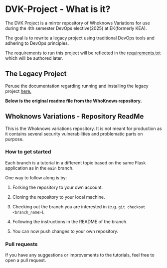 # DVK-Project - What is it?
The DVK Project is a mirror repository of Whoknows Variations for use during the 4th semester DevOps elective(2025) at EK(formerly KEA). 

The goal is to rewrite a legacy project using traditional DevOps tools and adhering to DevOps principles.


The requirements to run this project will be reflected in the [requirements.txt](path/to/requirements.txt) which will be authored later.

## The Legacy Project
Peruse the documentation regarding running and installing the legacy project [here.](documentation\legacy_codebase\README.md)


**Below is the original readme file from the WhoKnows repository.**
## Whoknows Variations - Repository ReadMe

This is the Whoknows variations repository. It is not meant for production as it contains several security vulnerabilities and problematic parts on purpose. 

### How to get started

Each branch is a tutorial in a different topic based on the same Flask application as in the `main` branch. 

One way to follow along is by:

1. Forking the repository to your own account.

2. Cloning the repository to your local machine.

3. Checking out the branch you are interested in (e.g. `git checkout <branch_name>`).

4. Following the instructions in the README of the branch.

5. You can now push changes to your own repository. 

### Pull requests

If you have any suggestions or improvements to the tutorials, feel free to open a pull request.

